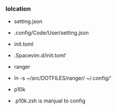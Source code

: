 ### lolcation

* setting.json  
- .config/Code/User/setting.json

* init.toml 
- .Spacevim.d/init.toml'

* ranger 
- ln -s ~/src/DOTFILES/ranger/ ~/.config/'

* p10k
- .p10k.zsh is manjual to config
